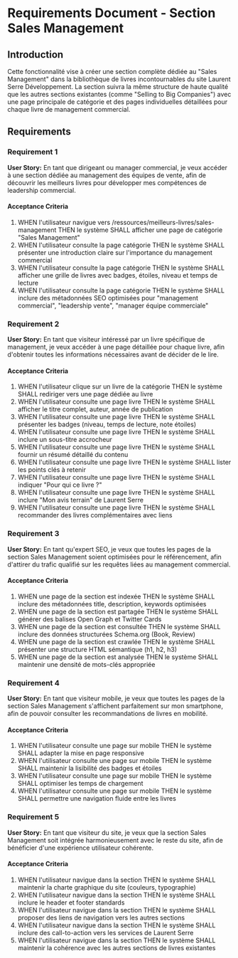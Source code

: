 # Requirements Document - Section Sales Management

## Introduction

Cette fonctionnalité vise à créer une section complète dédiée au "Sales Management" dans la bibliothèque de livres incontournables du site Laurent Serre Développement. La section suivra la même structure de haute qualité que les autres sections existantes (comme "Selling to Big Companies") avec une page principale de catégorie et des pages individuelles détaillées pour chaque livre de management commercial.

## Requirements

### Requirement 1

**User Story:** En tant que dirigeant ou manager commercial, je veux accéder à une section dédiée au management des équipes de vente, afin de découvrir les meilleurs livres pour développer mes compétences de leadership commercial.

#### Acceptance Criteria

1. WHEN l'utilisateur navigue vers /ressources/meilleurs-livres/sales-management THEN le système SHALL afficher une page de catégorie "Sales Management"
2. WHEN l'utilisateur consulte la page catégorie THEN le système SHALL présenter une introduction claire sur l'importance du management commercial
3. WHEN l'utilisateur consulte la page catégorie THEN le système SHALL afficher une grille de livres avec badges, étoiles, niveau et temps de lecture
4. WHEN l'utilisateur consulte la page catégorie THEN le système SHALL inclure des métadonnées SEO optimisées pour "management commercial", "leadership vente", "manager équipe commerciale"

### Requirement 2

**User Story:** En tant que visiteur intéressé par un livre spécifique de management, je veux accéder à une page détaillée pour chaque livre, afin d'obtenir toutes les informations nécessaires avant de décider de le lire.

#### Acceptance Criteria

1. WHEN l'utilisateur clique sur un livre de la catégorie THEN le système SHALL rediriger vers une page dédiée au livre
2. WHEN l'utilisateur consulte une page livre THEN le système SHALL afficher le titre complet, auteur, année de publication
3. WHEN l'utilisateur consulte une page livre THEN le système SHALL présenter les badges (niveau, temps de lecture, note étoiles)
4. WHEN l'utilisateur consulte une page livre THEN le système SHALL inclure un sous-titre accrocheur
5. WHEN l'utilisateur consulte une page livre THEN le système SHALL fournir un résumé détaillé du contenu
6. WHEN l'utilisateur consulte une page livre THEN le système SHALL lister les points clés à retenir
7. WHEN l'utilisateur consulte une page livre THEN le système SHALL indiquer "Pour qui ce livre ?"
8. WHEN l'utilisateur consulte une page livre THEN le système SHALL inclure "Mon avis terrain" de Laurent Serre
9. WHEN l'utilisateur consulte une page livre THEN le système SHALL recommander des livres complémentaires avec liens

### Requirement 3

**User Story:** En tant qu'expert SEO, je veux que toutes les pages de la section Sales Management soient optimisées pour le référencement, afin d'attirer du trafic qualifié sur les requêtes liées au management commercial.

#### Acceptance Criteria

1. WHEN une page de la section est indexée THEN le système SHALL inclure des métadonnées title, description, keywords optimisées
2. WHEN une page de la section est partagée THEN le système SHALL générer des balises Open Graph et Twitter Cards
3. WHEN une page de la section est consultée THEN le système SHALL inclure des données structurées Schema.org (Book, Review)
4. WHEN une page de la section est crawlée THEN le système SHALL présenter une structure HTML sémantique (h1, h2, h3)
5. WHEN une page de la section est analysée THEN le système SHALL maintenir une densité de mots-clés appropriée

### Requirement 4

**User Story:** En tant que visiteur mobile, je veux que toutes les pages de la section Sales Management s'affichent parfaitement sur mon smartphone, afin de pouvoir consulter les recommandations de livres en mobilité.

#### Acceptance Criteria

1. WHEN l'utilisateur consulte une page sur mobile THEN le système SHALL adapter la mise en page responsive
2. WHEN l'utilisateur consulte une page sur mobile THEN le système SHALL maintenir la lisibilité des badges et étoiles
3. WHEN l'utilisateur consulte une page sur mobile THEN le système SHALL optimiser les temps de chargement
4. WHEN l'utilisateur consulte une page sur mobile THEN le système SHALL permettre une navigation fluide entre les livres

### Requirement 5

**User Story:** En tant que visiteur du site, je veux que la section Sales Management soit intégrée harmonieusement avec le reste du site, afin de bénéficier d'une expérience utilisateur cohérente.

#### Acceptance Criteria

1. WHEN l'utilisateur navigue dans la section THEN le système SHALL maintenir la charte graphique du site (couleurs, typographie)
2. WHEN l'utilisateur navigue dans la section THEN le système SHALL inclure le header et footer standards
3. WHEN l'utilisateur navigue dans la section THEN le système SHALL proposer des liens de navigation vers les autres sections
4. WHEN l'utilisateur navigue dans la section THEN le système SHALL inclure des call-to-action vers les services de Laurent Serre
5. WHEN l'utilisateur navigue dans la section THEN le système SHALL maintenir la cohérence avec les autres sections de livres existantes